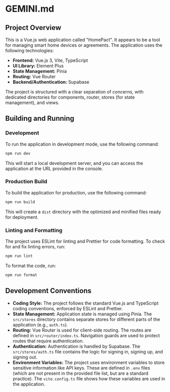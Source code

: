 # GEMINI.md

## Project Overview

This is a Vue.js web application called "HomePact". It appears to be a tool for managing smart home devices or agreements. The application uses the following technologies:

*   **Frontend:** Vue.js 3, Vite, TypeScript
*   **UI Library:** Element Plus
*   **State Management:** Pinia
*   **Routing:** Vue Router
*   **Backend/Authentication:** Supabase

The project is structured with a clear separation of concerns, with dedicated directories for components, router, stores (for state management), and views.

## Building and Running

### Development

To run the application in development mode, use the following command:

```bash
npm run dev
```

This will start a local development server, and you can access the application at the URL provided in the console.

### Production Build

To build the application for production, use the following command:

```bash
npm run build
```

This will create a `dist` directory with the optimized and minified files ready for deployment.

### Linting and Formatting

The project uses ESLint for linting and Prettier for code formatting. To check for and fix linting errors, run:

```bash
npm run lint
```

To format the code, run:

```bash
npm run format
```

## Development Conventions

*   **Coding Style:** The project follows the standard Vue.js and TypeScript coding conventions, enforced by ESLint and Prettier.
*   **State Management:** Application state is managed using Pinia. The `src/stores` directory contains separate stores for different parts of the application (e.g., `auth.ts`).
*   **Routing:** Vue Router is used for client-side routing. The routes are defined in `src/router/index.ts`. Navigation guards are used to protect routes that require authentication.
*   **Authentication:** Authentication is handled by Supabase. The `src/stores/auth.ts` file contains the logic for signing in, signing up, and signing out.
*   **Environment Variables:** The project uses environment variables to store sensitive information like API keys. These are defined in `.env` files (which are not present in the provided file list, but are a standard practice). The `vite.config.ts` file shows how these variables are used in the application.
